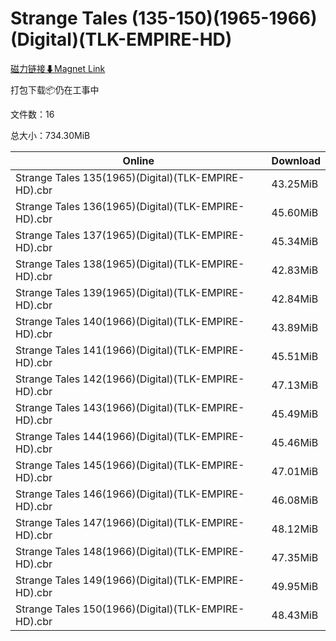 # Strange Tales (135-150)(1965-1966)(Digital)(TLK-EMPIRE-HD)

[磁力链接⬇Magnet Link](magnet:?xt=urn:btih:2508ac3793a73f698fece9aa62997e4cdab3f011&dn=Strange%20Tales%20%28135-150%29%281965-1966%29%28Digital%29%28TLK-EMPIRE-HD%29)

打包下载📦仍在工事中

文件数：16

总大小：734.30MiB

Online | Download
--- | ---
Strange Tales 135(1965)(Digital)(TLK-EMPIRE-HD).cbr | 43.25MiB
Strange Tales 136(1965)(Digital)(TLK-EMPIRE-HD).cbr | 45.60MiB
Strange Tales 137(1965)(Digital)(TLK-EMPIRE-HD).cbr | 45.34MiB
Strange Tales 138(1965)(Digital)(TLK-EMPIRE-HD).cbr | 42.83MiB
Strange Tales 139(1965)(Digital)(TLK-EMPIRE-HD).cbr | 42.84MiB
Strange Tales 140(1966)(Digital)(TLK-EMPIRE-HD).cbr | 43.89MiB
Strange Tales 141(1966)(Digital)(TLK-EMPIRE-HD).cbr | 45.51MiB
Strange Tales 142(1966)(Digital)(TLK-EMPIRE-HD).cbr | 47.13MiB
Strange Tales 143(1966)(Digital)(TLK-EMPIRE-HD).cbr | 45.49MiB
Strange Tales 144(1966)(Digital)(TLK-EMPIRE-HD).cbr | 45.46MiB
Strange Tales 145(1966)(Digital)(TLK-EMPIRE-HD).cbr | 47.01MiB
Strange Tales 146(1966)(Digital)(TLK-EMPIRE-HD).cbr | 46.08MiB
Strange Tales 147(1966)(Digital)(TLK-EMPIRE-HD).cbr | 48.12MiB
Strange Tales 148(1966)(Digital)(TLK-EMPIRE-HD).cbr | 47.35MiB
Strange Tales 149(1966)(Digital)(TLK-EMPIRE-HD).cbr | 49.95MiB
Strange Tales 150(1966)(Digital)(TLK-EMPIRE-HD).cbr | 48.43MiB